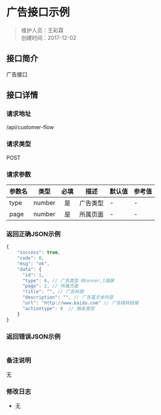 # 广告接口示例
>维护人员：王彩霖  
>创建时间：2017-12-02

## 接口简介
广告接口  

## 接口详情

### 请求地址
/api/customer-flow

### 请求类型
POST

### 请求参数
| 参数名 | 类型 | 必填 | 描述 | 默认值 | 参考值 |
| --- | :---: | :---: | --- | --- | --- |
| type | number | 是 | 广告类型 | - | - |
| page | number | 是 | 所属页面 | - | - |

### 返回正确JSON示例
```javascript
{
    "success": true,
    "code": 0,
    "msg": "ok",
    "data": {
      "id": 1,
      "type": 0, // 广告类型 0banner,1插屏
      "page": 2, // 所属页面
      "title": "", // 广告标题
      "description": "", // 广告富文本内容
      "url": "http://www.baidu.com" // 广告跳转链接
      "actiontype": 0  // 触发类型
    }
}
```
### 返回错误JSON示例
```javascript

```

### 备注说明
无

### 修改日志
- 无
